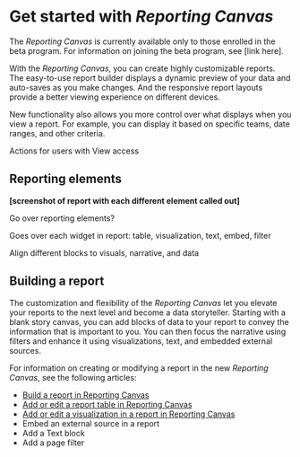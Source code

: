 

# Get started with *Reporting Canvas*

The *Reporting Canvas* is currently available only to those enrolled in the beta program. For information on joining the beta program, see [link here].

With the *Reporting Canvas*, you can create highly customizable reports. The easy-to-use report builder displays a dynamic preview of your data and auto-saves as you make changes. And the responsive report layouts provide a better viewing experience on different devices.

New functionality also allows you more control over what displays when you view a report. For example, you can display it based on specific teams, date ranges, and other criteria.

<!--
<p data-mc-conditions="QuicksilverOrClassic.Draft mode">Actions for users with View access</p>
-->

Actions for users with View access

<!--
<h2 data-mc-conditions="QuicksilverOrClassic.Draft mode"><a name="Reportin"></a>Reporting elements</h2>
-->

## Reporting elements

<!--
<p data-mc-conditions="QuicksilverOrClassic.Draft mode"><b>[screenshot of report with each different element called out]</b> </p>
-->

**[screenshot of report with each different element called out]**

<!--
<p data-mc-conditions="QuicksilverOrClassic.Draft mode">Go over reporting elements?</p>
-->

Go over reporting elements?

<!--
<p data-mc-conditions="QuicksilverOrClassic.Draft mode">Goes over each widget in report: table, visualization, text, embed, filter</p>
-->

Goes over each widget in report: table, visualization, text, embed, filter

<!--
<p data-mc-conditions="QuicksilverOrClassic.Draft mode">Align different blocks to visuals, narrative, and data</p>
-->

Align different blocks to visuals, narrative, and data

## Building a report

The customization and flexibility of the *Reporting Canvas* let you elevate your reports to the next level and become a data storyteller. Starting with a blank story canvas, you can add blocks of data to your report to convey the information that is important to you. You can then focus the narrative using filters and enhance it using visualizations, text, and embedded external sources.

For information on creating or modifying a report in the new *Reporting Canvas*, see the following articles:

* [Build a report in Reporting Canvas](../../reports-and-dashboards/new-reporting-experience/build-report.md) 
* [Add or edit a report table in Reporting Canvas](../../reports-and-dashboards/new-reporting-experience/add-or-edit-report-table.md) 
* [Add or edit a visualization in a report in Reporting Canvas](../../reports-and-dashboards/new-reporting-experience/add-or-edit-report-visualization.md) 
* Embed an external source in a report
* Add a Text block
* Add a page filter


